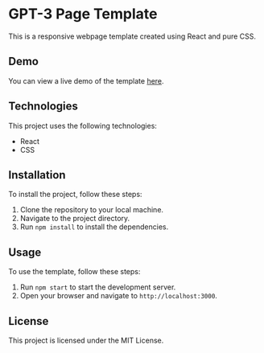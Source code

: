 # GPT-3 Page Template

This is a responsive webpage template created using React and pure CSS.

## Demo

You can view a live demo of the template [here](https://khaledatia25.github.io/gpt3-page-template/).

## Technologies

This project uses the following technologies:

- React
- CSS

## Installation

To install the project, follow these steps:

1. Clone the repository to your local machine.
2. Navigate to the project directory.
3. Run `npm install` to install the dependencies.

## Usage

To use the template, follow these steps:

1. Run `npm start` to start the development server.
2. Open your browser and navigate to `http://localhost:3000`.


## License

This project is licensed under the MIT License.
